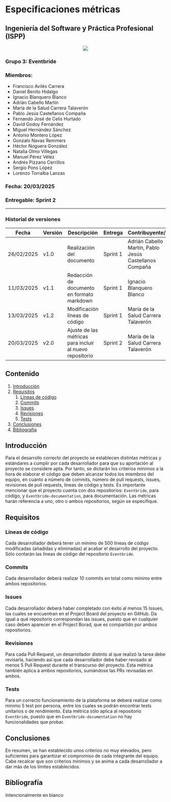 # Especificaciones métricas
## Ingeniería del Software y Práctica Profesional (ISPP)

<center><img src="../../img/Eventbride.png"></img></center>

### Grupo 3: Eventbride

### Miembros:
- Francisco Avilés Carrera
- Daniel Benito Hidalgo
- Ignacio Blanquero Blanco
- Adrián Cabello Martín
- María de la Salud Carrera Talaverón
- Pablo Jesús Castellanos Compaña
- Fernando José de Celis Hurtado
- David Godoy Fernández
- Miguel Hernández Sánchez
- Antonio Montero López
- Gonzalo Navas Remmers
- Héctor Noguera González
- Natalia Olmo Villegas
- Manuel Pérez Vélez
- Andrés Pizzano Cerrillos
- Sergio Pons López
- Lorenzo Torralba Lanzas

### Fecha: 20/03/2025

### Entregable: Sprint 2

---

### Historial de versiones

| Fecha      | Versión | Descripción                                              | Entrega  | Contribuyente/s                                         |
|------------|---------|----------------------------------------------------------|----------|---------------------------------------------------------|
| 26/02/2025 | v1.0    | Realización del documento                                | Sprint 1 | Adrián Cabello Martín, Pablo Jesús Castellanos Compaña  |
| 11/03/2025 | v1.1    | Redacción de documento en formato markdown               | Sprint 1 | Ignacio Blanquero Blanco                                |
| 13/03/2025 | v1.2    | Modificación líneas de código                            | Sprint 1 | María de la Salud Carrera Talaverón                     |
| 20/03/2025 | v2.0    | Ajuste de las métricas para incluir al nuevo repositorio | Sprint 2 | María de la Salud Carrera Talaverón                     |

## Contenido

1. [Introducción](#intro)
2. [Requisitos](#requisitos)
   1. [Líneas de código](#lineas-de-codigo)
   2. [Commits](#commits)
   3. [Issues](#issues)
   4. [Revisiones](#revisiones)
   5. [Tests](#tests)
3. [Conclusiones](#concl)
4. [Bibliografía](#bib)

<div id='intro'></div>

## Introducción

Para el desarrollo correcto del proyecto se establecen distintas métricas y estándares a cumplir por cada desarrollador para que su aportación al proyecto se considere apta. Por tanto, se dictarán los criterios mínimos a la hora de elaborar el código que deben alcanzar todos los miembros del equipo, en cuanto a número de commits, número de pull requests, issues, revisiones de pull requests, líneas de código y tests. Es importante mencionar que el proyecto cuenta con dos repositorios: `Eventbride`, para código, y `Eventbride-documentation`, para documentación. Las métricas harán referencia a uno, otro o ambos repositorios, según se especifique.

<div id='requisitos'></div>

## Requisitos

<div id='lineas-de-codigo'></div>

### Líneas de código
Cada desarrollador deberá tener un mínimo de 500 líneas de código modificadas (añadidas y eliminadas) al acabar el desarrollo del proyecto. Sólo contarán las líneas de código del repositorio `Eventbride`.

<div id='commits'></div>

### Commits
Cada desarrollador deberá realizar 10 commits en total como mínimo entre ambos repositorios.

<div id='issues'></div>

### Issues
Cada desarrollador deberá haber completado con éxito al menos 15 Issues, las cuales se encuentran en el Project Board del proyecto en GitHub. Da igual a qué repositorio correspondan las issues, puesto que en cualquier caso deben aparecer en el Project Borad, que es compartido por ambos repositorios.

<div id='revisiones'></div>

### Revisiones
Para cada Pull Request, un desarrollador distinto al que realizó la tarea debe revisarla, haciendo así que cada desarrollador debe haber revisado al menos 5 Pull Request durante el transcurso del proyecto. Esta métrica también aplica a ambos repositorios, sumándose las PRs revisadas en ambos.

<div id='tests'></div>

### Tests
Para un correcto funcionamiento de la plataforma se deberá realizar como mínimo 5 test por persona, entre los cuales se podrán encontrar tests unitarios o de rendimiento. Esta métrica sólo aplica al repositorio `Eventbride`, puesto que en `Eventbride-documentation` no hay funcionalidades que probar.

<div id='concl'></div>

## Conclusiones

En resumen, se han establecido unos criterios no muy elevados, pero suficientes para garantizar el compromiso de cada integrante del equipo. Cabe recalcar que son criterios mínimos y se anima a cada desarrollador a dar más de los límites establecidos.

<div id='bib'></div>

## Bibliografía

Intencionalmente en blanco




